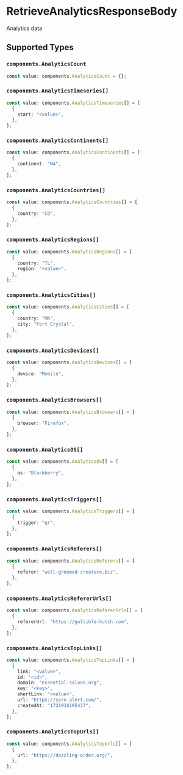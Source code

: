 # RetrieveAnalyticsResponseBody

Analytics data


## Supported Types

### `components.AnalyticsCount`

```typescript
const value: components.AnalyticsCount = {};
```

### `components.AnalyticsTimeseries[]`

```typescript
const value: components.AnalyticsTimeseries[] = [
  {
    start: "<value>",
  },
];
```

### `components.AnalyticsContinents[]`

```typescript
const value: components.AnalyticsContinents[] = [
  {
    continent: "NA",
  },
];
```

### `components.AnalyticsCountries[]`

```typescript
const value: components.AnalyticsCountries[] = [
  {
    country: "CD",
  },
];
```

### `components.AnalyticsRegions[]`

```typescript
const value: components.AnalyticsRegions[] = [
  {
    country: "TL",
    region: "<value>",
  },
];
```

### `components.AnalyticsCities[]`

```typescript
const value: components.AnalyticsCities[] = [
  {
    country: "MK",
    city: "Fort Crystal",
  },
];
```

### `components.AnalyticsDevices[]`

```typescript
const value: components.AnalyticsDevices[] = [
  {
    device: "Mobile",
  },
];
```

### `components.AnalyticsBrowsers[]`

```typescript
const value: components.AnalyticsBrowsers[] = [
  {
    browser: "Firefox",
  },
];
```

### `components.AnalyticsOS[]`

```typescript
const value: components.AnalyticsOS[] = [
  {
    os: "Blackberry",
  },
];
```

### `components.AnalyticsTriggers[]`

```typescript
const value: components.AnalyticsTriggers[] = [
  {
    trigger: "qr",
  },
];
```

### `components.AnalyticsReferers[]`

```typescript
const value: components.AnalyticsReferers[] = [
  {
    referer: "well-groomed-creature.biz",
  },
];
```

### `components.AnalyticsRefererUrls[]`

```typescript
const value: components.AnalyticsRefererUrls[] = [
  {
    refererUrl: "https://gullible-hutch.com",
  },
];
```

### `components.AnalyticsTopLinks[]`

```typescript
const value: components.AnalyticsTopLinks[] = [
  {
    link: "<value>",
    id: "<id>",
    domain: "essential-saloon.org",
    key: "<key>",
    shortLink: "<value>",
    url: "https://sore-alert.com/",
    createdAt: "1721918195437",
  },
];
```

### `components.AnalyticsTopUrls[]`

```typescript
const value: components.AnalyticsTopUrls[] = [
  {
    url: "https://dazzling-order.org/",
  },
];
```


